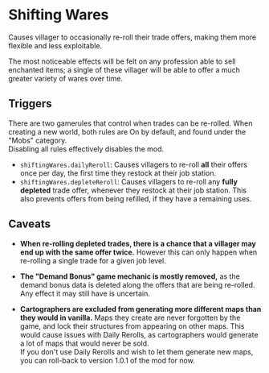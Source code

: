 # Shifting Wares

Causes villager to occasionally re-roll their trade offers, making them more flexible and less exploitable.

The most noticeable effects will be felt on any profession able to sell enchanted items; a single of these villager will be able to offer a much greater variety of wares over time.

## Triggers

There are two gamerules that control when trades can be re-rolled. When creating a new world, both rules are On by default, and found under the "Mobs" category.  
Disabling all rules effectively disables the mod.
- `shiftingWares.dailyReroll`:
	Causes villagers to re-roll **all** their offers once per day, the first time they restock at their job station.
- `shiftingWares.depleteReroll`:
	Causes villagers to re-roll any **fully depleted** trade offer, whenever they restock at their job station.
	This also prevents offers from being refilled, if they have a remaining uses.

## Caveats

- **When re-rolling depleted trades, there is a chance that a villager may end up with the same offer twice.** However this can only happen when re-rolling a single trade for a given job level.

- **The "Demand Bonus" game mechanic is mostly removed,** as the demand bonus data is deleted along the offers that are being re-rolled. Any effect it may still have is uncertain.

- **Cartographers are excluded from generating more different maps than they would in vanilla.** Maps they create are never forgotten by the game, and lock their structures from appearing on other maps. This would cause issues with Daily Rerolls, as cartographers would generate a lot of maps that would never be sold.   
If you don't use Daily Rerolls and wish to let them generate new maps, you can roll-back to version 1.0.1 of the mod for now.
